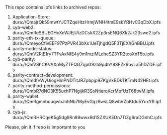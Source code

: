 This repo contains ipfs links to archived repos:
1. Application-Store: dura://QmajrQk59mwtYJCTZqeHtzHrmjWNH4tmE9skYRHvC3qDbX.ipfs
2. cyb-web2: dura://QmReSBUEGHxXeWJEjUtzDCskX2Zp3rsENQ6Xk2Jk23swe2.ipfs
3. parity-eth-tx-queue: dura://QmeyoCfivEEF97PzPVR43bXs1UeTjhgdQ5F3TjEXhGhBBU.ipfs
4. parity-node-status: dura://QmV2RjE1ry7TFvAxNfE4y9m1mziMLdheSZ3YR2tcoXnT5b.ipfs
5. cyb-parity: dura://QmVShCKVAXpMyZTFQGZqpG9zb9p4hY8SFZk6bvLa5hDZDE.ipfs
6. parity-contract-development: dura://QmdfvWyUiogHmPNDTitJRZpbpjp9ZKgVxBDkTKTmN42HEt.ipfs
7. parity-method-permissions: dura://QmbR7dNC3K55uxhP7NgijkR3SoNtierqKcrMbfUzT68twM.ipfs
8. parity-wallet: dura://QmRgmnbouqwbJnhNb7MyEvGqz6wsLQ8whVZoKtdu5YuxYR.ipfs
9. cyb-js: dura://QmRHRCqeK5g5dg9Rn89wwxRd1SZXUKEDn7TtZg6raDGnhC.ipfs

Please, pin it if repo is important to you
